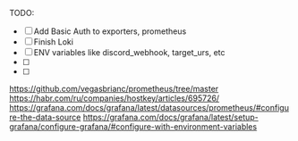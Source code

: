 TODO:
- [ ] Add Basic Auth to exporters, prometheus
- [ ] Finish Loki
- [ ] ENV variables like discord_webhook, target_urs, etc
- [ ] 
- [ ] 




https://github.com/vegasbrianc/prometheus/tree/master
https://habr.com/ru/companies/hostkey/articles/695726/
https://grafana.com/docs/grafana/latest/datasources/prometheus/#configure-the-data-source
https://grafana.com/docs/grafana/latest/setup-grafana/configure-grafana/#configure-with-environment-variables